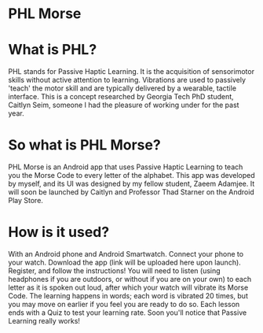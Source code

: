 # PHL Morse
# What is PHL?
PHL stands for Passive Haptic Learning. It is the acquisition of sensorimotor skills without active attention to learning. Vibrations are used to passively 'teach' the motor skill and are typically delivered by a wearable, tactile interface.
This is a concept researched by Georgia Tech PhD student, Caitlyn Seim, someone I had the pleasure of working under for the past year.

# So what is PHL Morse?
PHL Morse is an Android app that uses Passive Haptic Learning to teach you the Morse Code to every letter of the alphabet.
This app was developed by myself, and its UI was designed by my fellow student, Zaeem Adamjee.
It will soon be launched by Caitlyn and Professor Thad Starner on the Android Play Store.

# How is it used?
With an Android phone and Android Smartwatch. 
Connect your phone to your watch. Download the app (link will be uploaded here upon launch). Register, and follow the instructions!
You will need to listen (using headphones if you are outdoors, or without if you are on your own) to each letter as it is spoken out loud, after which your watch will vibrate its Morse Code.
The learning happens in words; each word is vibrated 20 times, but you may move on earlier if you feel you are ready to do so. Each lesson ends with a Quiz to test your learning rate.
Soon you'll notice that Passive Learning really works!
